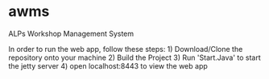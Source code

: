 # awms
ALPs Workshop Management System

In order to run the web app, follow these steps:
    1) Download/Clone the repository onto your machine
    2) Build the Project
    3) Run 'Start.Java' to start the jetty server
    4) open localhost:8443 to view the web app
